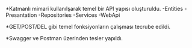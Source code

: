 *Katmanlı mimari kullanılşarak temel bir API yapısı oluşturuldu.
-Entities
-Presantation
-Repositories
-Services
-WebApi

*GET/POST/DEL gibi temel fonksiyonların çalışması tecrube edildi.

*Swagger ve Postman üzerinden tesler yapıldı.
